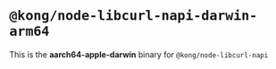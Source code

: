 # `@kong/node-libcurl-napi-darwin-arm64`

This is the **aarch64-apple-darwin** binary for `@kong/node-libcurl-napi`
